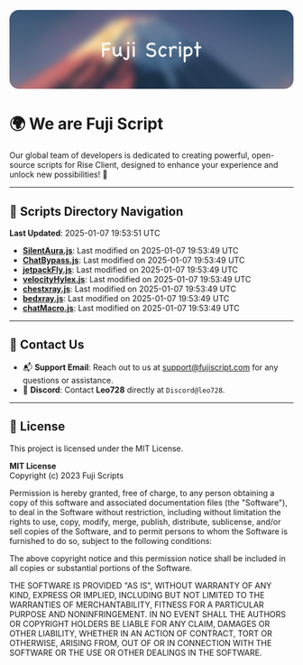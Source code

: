 ![Banner](.github/b.webp)

# 🌍 **We are Fuji Script**

Our global team of developers is dedicated to creating powerful, open-source scripts for Rise Client, designed to enhance your experience and unlock new possibilities! 🌟

---
<!-- SCRIPTS_NAVIGATION_START -->
## 📂 **Scripts Directory Navigation**

**Last Updated**: 2025-01-07 19:53:51 UTC

- **[SilentAura.js](scripts/SilentAura.js)**: Last modified on 2025-01-07 19:53:49 UTC
- **[ChatBypass.js](scripts/ChatBypass.js)**: Last modified on 2025-01-07 19:53:49 UTC
- **[jetpackFly.js](scripts/jetpackFly.js)**: Last modified on 2025-01-07 19:53:49 UTC
- **[velocityHylex.js](scripts/velocityHylex.js)**: Last modified on 2025-01-07 19:53:49 UTC
- **[chestxray.js](scripts/chestxray.js)**: Last modified on 2025-01-07 19:53:49 UTC
- **[bedxray.js](scripts/bedxray.js)**: Last modified on 2025-01-07 19:53:49 UTC
- **[chatMacro.js](scripts/chatMacro.js)**: Last modified on 2025-01-07 19:53:49 UTC

<!-- SCRIPTS_NAVIGATION_END -->

---

## 💬 **Contact Us**  
- 📬 **Support Email**: Reach out to us at [support@fujiscript.com](mailto:support@fujiscript.com) for any questions or assistance.  
- 💬 **Discord**: Contact **Leo728** directly at `Discord@leo728`.

---

## 📜 **License**

This project is licensed under the MIT License.  

**MIT License**  
Copyright (c) 2023 Fuji Scripts  

Permission is hereby granted, free of charge, to any person obtaining a copy of this software and associated documentation files (the "Software"), to deal in the Software without restriction, including without limitation the rights to use, copy, modify, merge, publish, distribute, sublicense, and/or sell copies of the Software, and to permit persons to whom the Software is furnished to do so, subject to the following conditions:  

The above copyright notice and this permission notice shall be included in all copies or substantial portions of the Software.  

THE SOFTWARE IS PROVIDED "AS IS", WITHOUT WARRANTY OF ANY KIND, EXPRESS OR IMPLIED, INCLUDING BUT NOT LIMITED TO THE WARRANTIES OF MERCHANTABILITY, FITNESS FOR A PARTICULAR PURPOSE AND NONINFRINGEMENT. IN NO EVENT SHALL THE AUTHORS OR COPYRIGHT HOLDERS BE LIABLE FOR ANY CLAIM, DAMAGES OR OTHER LIABILITY, WHETHER IN AN ACTION OF CONTRACT, TORT OR OTHERWISE, ARISING FROM, OUT OF OR IN CONNECTION WITH THE SOFTWARE OR THE USE OR OTHER DEALINGS IN THE SOFTWARE.  
